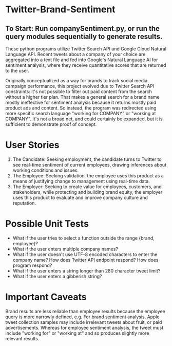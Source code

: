 # Twitter-Brand-Sentiment
## To Start: Run companySentiment.py, or run the query modules sequentially to generate results. 
These python programs utilize Twitter Search API and Google Cloud Natural Language API. Recent tweets about a company of your choice are aggregated into a text file and fed into Google's Natural Language AI for sentiment analysis, where they receive quantitative scores that are returned to the user. 

Originally conceptualized as a way for brands to track social media campaign performance, this project evolved due to Twitter Search API constraints: it's not possible to filter out paid content from the search without a higher tier plan. That makes a general search for a brand name mostly ineffective for sentiment analysis because it returns mostly paid product ads and content. So instead, the program was redirected using more specific search language "working for COMPANY" or "working at COMPANY". It's not a broad net, and could certainly be expanded, but it is sufficient to demonstrate proof of concept. 

# User Stories
  1. The Candidate: Seeking employment, the candidate turns to Twitter to see real-time sentiment of current employees, drawing inferences about working conditions and issues. 
  2. The Employee: Seeking validation, the employee uses this product as a means of justifying change to management using real-time data.
  3. The Employer: Seeking to create value for employees, customers, and stakeholders, while protecting and building brand equity, the employer uses this product to evaluate and improve company culture and reputation. 

# Possible Unit Tests
- What if the user tries to select a function outside the range {brand, employee}? 
- What if the user enters multiple company names? 
- What if the user doesn't use UTF-8 encoded characters to enter the company name? How does Twitter API endpoint respond? How does program respond? 
- What if the user enters a string longer than 280 character tweet limit?
- What if the user enters a gibberish string?

# Important Caveats
Brand results are less reliable than employee results because the employee query is more narrowly defined, e.g. For brand sentiment analysis, Apple tweet collection samples may include irrelevant tweets about fruit, or paid advertisements. Whereas for employee sentiment analysis, the tweet must include "working for" or "working at" and so produces slightly more relevant results. 

